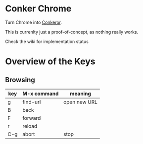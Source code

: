 # Conker Chrome

Turn Chrome into [Conkeror](conkeror.org).

This is currenlty just a proof-of-concept, as nothing really works.

Check the wiki for implementation status

# Overview of the Keys

## Browsing

<table>
  <thead>
    <tr>
      <th>key</th>
      <th>M-x command</th>
      <th>meaning</th>
    </tr>
  </thead>
  <tbody>
    <tr>
      <td>g</td>
      <td>find-url</td>
      <td>open new URL</td>
    </tr>
    <tr>
      <td>B</td>
      <td>back</td>
      <td></td>
    </tr>
    <tr>
      <td>F</td>
      <td>forward</td>
      <td></td>
    </tr>
    <tr>
      <td>r</td>
      <td>reload</td>
      <td></td>
    </tr>
    <tr>
      <td>C-g</td>
      <td>abort</td>
      <td>stop</td>
    </tr>
  </tbody>
</table>






